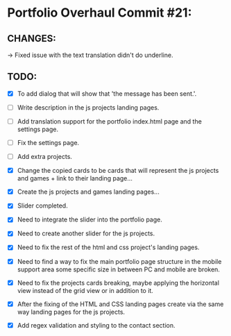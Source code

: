# Portfolio Overhaul Commit #21:

## CHANGES:

→ Fixed issue with the text translation didn't do underline.

## TODO:

-   [x] To add dialog that will show that 'the message has been sent.'.
-   [ ] Write description in the js projects landing pages.
-   [ ] Add translation support for the portfolio index.html page and the settings page.
-   [ ] Fix the settings page.
-   [ ] Add extra projects.

-   [x] Change the copied cards to be cards that will represent the js projects and games + link to their landing page...
-   [x] Create the js projects and games landing pages...

-   [x] Slider completed.
-   [x] Need to integrate the slider into the portfolio page.
-   [x] Need to create another slider for the js projects.

-   [x] Need to fix the rest of the html and css project's landing pages.
-   [x] Need to find a way to fix the main portfolio page structure in the mobile support area some specific size in between PC and mobile are broken.
-   [x] Need to fix the projects cards breaking, maybe applying the horizontal view instead of the grid view or in addition to it.
-   [x] After the fixing of the HTML and CSS landing pages create via the same way landing pages for the js projects.
-   [x] Add regex validation and styling to the contact section.
